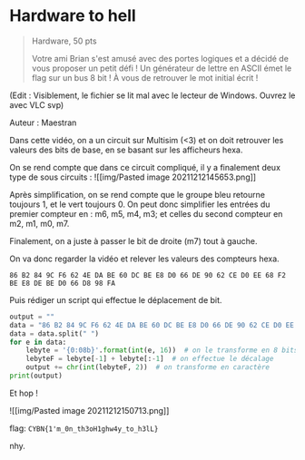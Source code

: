 # Hardware to hell
>Hardware,  50 pts
>
>Votre ami Brian s'est amusé avec des portes logiques et a décidé de vous proposer un petit défi ! Un générateur de lettre en ASCII émet le flag sur un bus 8 bit ! À vous de retrouver le mot initial écrit !
>
(Edit : Visiblement, le fichier se lit mal avec le lecteur de Windows. Ouvrez le avec VLC svp)
>
Auteur : Maestran

Dans cette vidéo, on a un circuit sur Multisim (<3) et on doit retrouver les valeurs des bits de base, en se basant sur les afficheurs hexa.

On se rend compte que dans ce circuit compliqué, il y a finalement deux type de sous circuits : 
![[img/Pasted image 20211212145653.png]]

Après simplification, on se rend compte que le groupe bleu retourne toujours 1, et le vert toujours 0.
On peut donc simplifier les entrées du premier compteur en : m6, m5, m4, m3; et celles du second compteur en m2, m1, m0, m7.

Finalement, on a juste à passer le bit de droite (m7) tout à gauche.

On va donc regarder la vidéo et relever les valeurs des compteurs hexa.

`86 B2 84 9C F6 62 4E DA BE 60 DC BE E8 D0 66 DE 90 62 CE D0 EE 68 F2 BE E8 DE BE D0 66 D8 98 FA`

Puis rédiger un script qui effectue le déplacement de bit.

```py
output = ""  
data = "86 B2 84 9C F6 62 4E DA BE 60 DC BE E8 D0 66 DE 90 62 CE D0 EE 68 F2 BE E8 DE BE D0 66 D8 98 FA"
data = data.split(" ")
for e in data:  
    lebyte = '{0:08b}'.format(int(e, 16))  # on le transforme en 8 bits
    lebyteF = lebyte[-1] + lebyte[:-1]  # on effectue le décalage
    output += chr(int(lebyteF, 2))  # on transforme en caractère
print(output)
```

Et hop !

![[img/Pasted image 20211212150713.png]]

flag: `CYBN{1'm_0n_th3oH1ghw4y_to_h3lL}`

nhy.